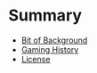 # Summary

* [Bit of Background](bit_of_background/README.md)
* [Gaming History](gaming_history/README.md)
* [License](licensing/README.md)

